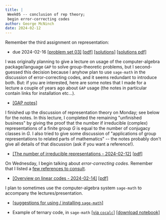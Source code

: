 ```yaml
---
title: |
 Week05 -- conclusion of rep theory;
 begin error-correcting codes
author: George McNinch  
date: 2024-02-12
---
```


Remember the third assignment on representation:

- due 2024-02-16
  [[problem set 03]](/course-assignments/PS03--rep-theory.html) 
  [[pdf]](/course-assignments/PS03--rep-theory.pdf) 
  [[solutions]](/course-assignments/PS03--rep-theory--solutions.html)
  [[solutions pdf]](/course-assignments/PS03--rep-theory--solutions.pdf)

I was originally planning to give a lecture on usage of the
computer-algebra package/language `GAP` to solve group-theoretic
problems, but I second-guessed this decision because I anyhow plan to
use `sage-math` in the discussion of error-correcting codes, and it
seems redundant to introduce both. But: if you are interested, here
are some notes that I made for a lecture a couple of years ago about
`GAP` usage (the notes in particular contain links for installation etc...).

- [[GAP notes]](/course-contents/notes-RT--Groups-and-GAP.html)


I finished up the discussion of representation theory on Monday; see
below for the notes. In this lecture, I completed the remaining
"unfinished business" by giving the proof that the number if
irreducible (complex) representations of a finite group $G$ is equal
to the number of conjugacy classes in $G$. I also tried to give some
discussion of "applications of group representations to related parts
of mathematics" -- the notes probably don't give all details of that
discussion (ask if you want a reference!).

- [[The number of irreducible representations - 2024-02-12]](/course-contents/2024-02-12--notes-RT--number-of-irreducibles.html)
  [[pdf]](/course-contents/2024-02-12--notes-RT--number-of-irreducibles.pdfx)
  
On Wednesday, I begin talking about *error-correcting codes*.
Remember that I listed a [few references to consult](resources-references.html).

- [[Overview on linear codes - 2024-02-14]](/course-contents/2024-02-14--notes-ECC--intro.html)
  [[pdf]](/course-contents/2024-02-14--notes-ECC--intro.pdf)

I plan to sometimes use the computer-algebra system `sage-math` to
accompany the lectures/presentation. 

- [[suggestions for using / installing `sage-math`]](resources--conda-sage-math-jupyter.html)



- Example of ternary code, in `sage-math`
  [[via `cocalc`]](https://cocalc.com/github/gmcninch-tufts/2024-Sp-Math190/blob/main/course-contents/2024-02-14--ECC-01--ternary-code.ipynb)
  [[download notebook]](/course-contents/2024-02-14--ECC-01--ternary-code.ipynb) 



